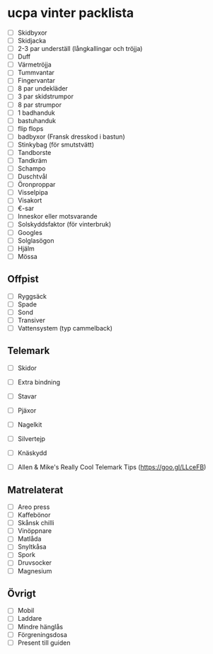 # ucpa vinter packlista
* [ ] Skidbyxor
* [ ] Skidjacka
* [ ] 2-3 par underställ (långkallingar och tröjja)
* [ ] Duff
* [ ] Värmetröjja
* [ ] Tummvantar
* [ ] Fingervantar
* [ ] 8 par undekläder
* [ ] 3 par skidstrumpor
* [ ] 8 par strumpor
* [ ] 1 badhanduk
* [ ] bastuhanduk
* [ ] flip flops
* [ ] badbyxor (Fransk dresskod i bastun)
* [ ] Stinkybag (för smutstvätt)
* [ ] Tandborste
* [ ] Tandkräm
* [ ] Schampo
* [ ] Duschtvål
* [ ] Öronproppar
* [ ] Visselpipa
* [ ] Visakort
* [ ] €-sar
* [ ] Inneskor eller motsvarande
* [ ] Solskyddsfaktor (för vinterbruk)
* [ ] Googles
* [ ] Solglasögon
* [ ] Hjälm
* [ ] Mössa

## Offpist
* [ ] Ryggsäck
* [ ] Spade
* [ ] Sond
* [ ] Transiver
* [ ] Vattensystem (typ cammelback)

## Telemark
* [ ] Skidor
 * [ ] Extra bindning
* [ ] Stavar
* [ ] Pjäxor
* [ ] Nagelkit
* [ ] Silvertejp
* [ ] Knäskydd
* [ ] Allen & Mike's Really Cool Telemark Tips (https://goo.gl/LLceFB)


## Matrelaterat
* [ ] Areo press
* [ ] Kaffebönor
* [ ] Skånsk chilli
* [ ] Vinöppnare
* [ ] Matlåda
* [ ] Snyltkåsa
* [ ] Spork
* [ ] Druvsocker
* [ ] Magnesium

## Övrigt
* [ ] Mobil
 * [ ] Laddare
* [ ] Mindre hänglås
* [ ] Förgreningsdosa
* [ ] Present till guiden
